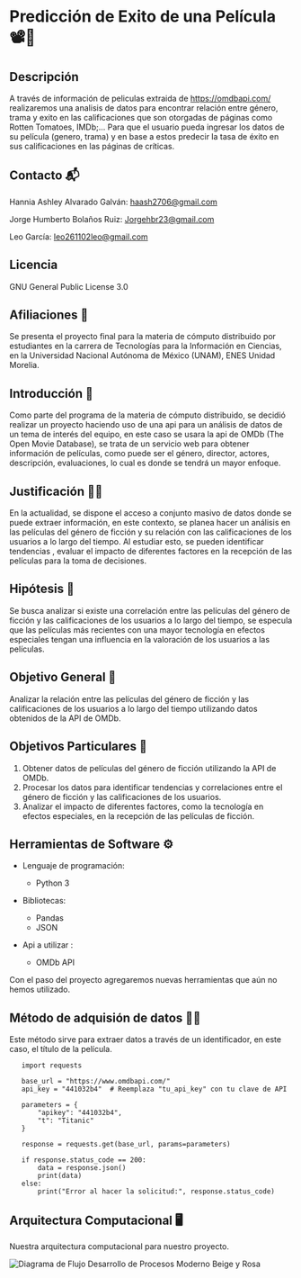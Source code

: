 # Predicción de Exito de una Película 📽️🍿

## Descripción

A través de información de peliculas extraida de https://omdbapi.com/ realizaremos una analisis de datos para encontrar relación entre género, trama y exito en las calificaciones que son otorgadas de páginas como Rotten Tomatoes, IMDb;... Para que el usuario pueda ingresar los datos de su película (genero, trama) y en base a estos predecir la tasa de éxito en sus calificaciones en las páginas de críticas.

## Contacto 📬

Hannia Ashley Alvarado Galván: haash2706@gmail.com

Jorge Humberto Bolaños Ruiz: Jorgehbr23@gmail.com

Leo García: leo261102leo@gmail.com

## Licencia 

 GNU General Public License 3.0
## Afiliaciones 👥

Se presenta el proyecto final para la materia de cómputo distribuido por estudiantes en la carrera de Tecnologías para la Información en Ciencias, en la Universidad Nacional Autónoma de México (UNAM), ENES Unidad Morelia. 

## Introducción 🎈

Como parte del programa de la materia de cómputo distribuido, se decidió realizar un proyecto haciendo uso de una api para un análisis de datos de un tema de interés del equipo, en este caso se usara la api de OMDb (The Open Movie Database), se trata de un servicio web para obtener información de películas, como puede ser el género, director, actores, descripción, evaluaciones, lo cual es donde se tendrá un mayor enfoque.


## Justificación 👩‍⚖️

En la actualidad, se dispone el acceso a conjunto masivo de datos donde se puede extraer información, en este contexto, se planea hacer un análisis en las películas del género de ficción y su relación con las calificaciones de los usuarios a lo largo del tiempo. Al estudiar esto, se pueden identificar tendencias , evaluar el impacto de diferentes factores en la recepción de las películas para la toma de decisiones. 

## Hipótesis 🦛

Se busca analizar si existe una correlación entre las películas del género de ficción y las calificaciones de los usuarios a lo largo del tiempo, se especula que las películas más recientes con una mayor tecnología en efectos especiales tengan una influencia en la valoración de los usuarios a las películas.

## Objetivo General 🎯

Analizar la relación entre las películas del género de ficción y las calificaciones de los usuarios a lo largo del tiempo utilizando datos obtenidos de la API de OMDb.

## Objetivos Particulares 🎯

1. Obtener datos de películas del género de ficción utilizando la API de OMDb.
2. Procesar los datos para identificar tendencias y correlaciones entre el género de ficción y las calificaciones de los usuarios.
3. Analizar el impacto de diferentes factores, como la tecnología en efectos especiales, en la recepción de las películas de ficción.


## Herramientas de Software ⚙️

- Lenguaje de programación:
  - Python 3

  
- Bibliotecas:
  - Pandas
  - JSON

- Api a utilizar : 
  - OMDb API

Con el paso del proyecto agregaremos nuevas herramientas que aún no hemos utilizado. 

## Método de adquisión de datos 🧑‍💻

Este método sirve para extraer datos a través de un identificador, en este caso, el título de la película.
       
       import requests
       
       base_url = "https://www.omdbapi.com/"
       api_key = "441032b4"  # Reemplaza "tu_api_key" con tu clave de API
       
       parameters = {
           "apikey": "441032b4",
           "t": "Titanic"
       }
       
       response = requests.get(base_url, params=parameters)
       
       if response.status_code == 200:
           data = response.json()
           print(data)
       else:
           print("Error al hacer la solicitud:", response.status_code)

## Arquitectura Computacional 🖥️

Nuestra arquitectura computacional para nuestro proyecto.

![Diagrama de Flujo Desarrollo de Procesos Moderno Beige y Rosa ](https://github.com/Hannia2706/Proyecto-computo-en-la-nube/assets/124711181/366a0312-781d-4726-970a-360432181cee)

